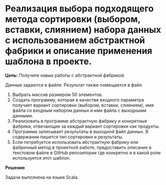 # Реализация выбора подходящего метода сортировки (выбором, вставки, слиянием) набора данных с использованием абстрактной фабрики и описание применения шаблона в проекте.

**Цель:** Получите навык работы с абстрактной фабрикой.

Данные задаются в файле. Результат также помещается в файл.

1. Выбрать массив размером 50 элементов.
2. Создать программу, которая в качестве входного параметра получает вариант сортировки (выбором, вставки, слиянием), имя файла со входным набором данных и имя файла с выходными данными.
3. Реализовать в программе абстрактную фабрику и конкретные фабрики, отвечающие за каждый вариант сортировки как продукты.
4. Программа записывает результаты в выходной файл данных. В содержании пишется тип сортировки и результаты. 
5. Если потребуется использовать абстрактную фабрику или фабричный метод в проектной работе, предоставить описание в текстовом файле в GitHub репозитории где конкретно и в какой роли используется этот шаблон. 

**Решение**

Задача выполнена на языке Scala.
